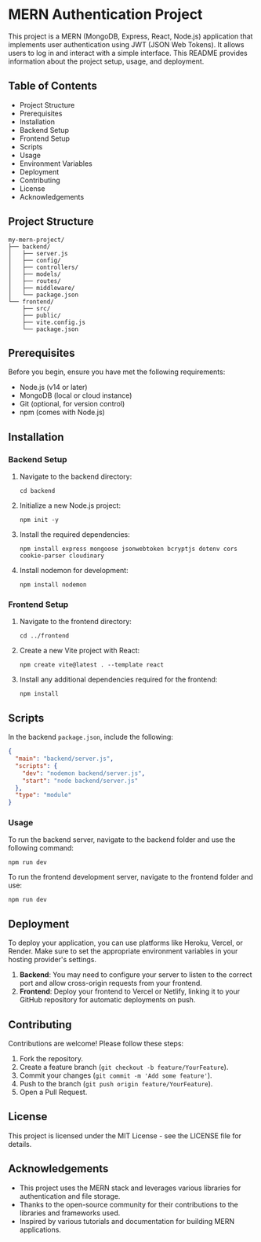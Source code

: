 # MERN Authentication Project

This project is a MERN (MongoDB, Express, React, Node.js) application that implements user authentication using JWT (JSON Web Tokens). It allows users to log in and interact with a simple interface. This README provides information about the project setup, usage, and deployment.

## Table of Contents
- Project Structure
- Prerequisites
- Installation
- Backend Setup
- Frontend Setup
- Scripts
- Usage
- Environment Variables
- Deployment
- Contributing
- License
- Acknowledgements

## Project Structure

```
my-mern-project/
├── backend/
│   ├── server.js
│   ├── config/
│   ├── controllers/
│   ├── models/
│   ├── routes/
│   ├── middleware/
│   └── package.json
└── frontend/
    ├── src/
    ├── public/
    ├── vite.config.js
    └── package.json
```

## Prerequisites

Before you begin, ensure you have met the following requirements:

- Node.js (v14 or later)
- MongoDB (local or cloud instance)
- Git (optional, for version control)
- npm (comes with Node.js)

## Installation

### Backend Setup

1. Navigate to the backend directory:

   ```
   cd backend
   ```

2. Initialize a new Node.js project:

   ```
   npm init -y
   ```

3. Install the required dependencies:

   ```
   npm install express mongoose jsonwebtoken bcryptjs dotenv cors cookie-parser cloudinary
   ```

4. Install nodemon for development:

   ```
   npm install nodemon
   ```

### Frontend Setup

1. Navigate to the frontend directory:

   ```
   cd ../frontend
   ```

2. Create a new Vite project with React:

   ```
   npm create vite@latest . --template react
   ```

3. Install any additional dependencies required for the frontend:

   ```
   npm install
   ```

## Scripts

In the backend `package.json`, include the following:

```json
{
  "main": "backend/server.js",
  "scripts": {
    "dev": "nodemon backend/server.js",
    "start": "node backend/server.js"
  },
  "type": "module"
}
```

### Usage

To run the backend server, navigate to the backend folder and use the following command:

```
npm run dev
```

To run the frontend development server, navigate to the frontend folder and use:

```
npm run dev
```

## Deployment

To deploy your application, you can use platforms like Heroku, Vercel, or Render. Make sure to set the appropriate environment variables in your hosting provider's settings.

1. **Backend**: You may need to configure your server to listen to the correct port and allow cross-origin requests from your frontend.
2. **Frontend**: Deploy your frontend to Vercel or Netlify, linking it to your GitHub repository for automatic deployments on push.

## Contributing

Contributions are welcome! Please follow these steps:

1. Fork the repository.
2. Create a feature branch (`git checkout -b feature/YourFeature`).
3. Commit your changes (`git commit -m 'Add some feature'`).
4. Push to the branch (`git push origin feature/YourFeature`).
5. Open a Pull Request.

## License

This project is licensed under the MIT License - see the LICENSE file for details.

## Acknowledgements

- This project uses the MERN stack and leverages various libraries for authentication and file storage.
- Thanks to the open-source community for their contributions to the libraries and frameworks used.
- Inspired by various tutorials and documentation for building MERN applications.
